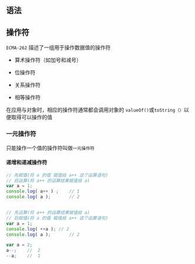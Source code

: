 ## 语法







## 操作符

`ECMA-262` 描述了一组用于操作数据值的操作符

+ 算术操作符（如加号和减号）

+ 位操作符

+ 关系操作符

+ 相等操作符

在应用与对象时，相应的操作符通常都会调用对象的 `valueOf()`或`toString（）`以便取得可以操作的值

### 一元操作符

只能操作一个值的操作符叫做`一元操作符`

#### 递增和递减操作符

```js
// 先赋值(将 a 的值 赋值给 a++ 这个运算语句)
// 后运算(将 a++ 的运算结果赋值给 a)
var a = 1;
console.log( a++ ) ;	// 1
console.log( a );		// 2


// 先运算(将 a++ 的运算结果赋值给 a)
// 后赋值(将 a 的值 赋值给 a++ 这个运算语句)
var a = 1;
console.log( ++a );	// 2
console.log( a );		// 2
```

```js
var a = 2;
a--;	//	2
--a;	//	1
```





